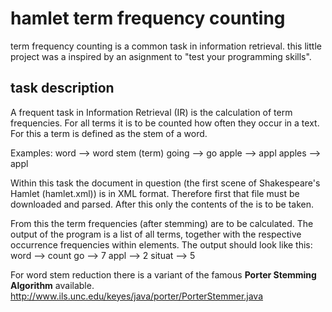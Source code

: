 # hamlet term frequency counting

term frequency counting is a common task in information retrieval. 
this little project was a inspired by an asignment to "test your programming skills".

## task description

A frequent task in Information Retrieval (IR) is the calculation of term frequencies. For all terms it is to be counted how often they occur in a text. For this a term is defined as the stem of a word. 

Examples:
word --> word stem (term)
going --> go
apple --> appl
apples --> appl

Within this task the document in question (the first scene of Shakespeare's Hamlet (hamlet.xml)) is in XML format. Therefore first that file must be downloaded and parsed. After this only the contents of the <LINE> is to be taken.

From this the term frequencies (after stemming) are to be calculated. The output of the program is a list of all terms, together with the respective occurrence frequencies within <LINE> elements. 
The output should look like this:
word --> count
go --> 7
appl --> 2
situat --> 5

For word stem reduction there is a variant of the famous **Porter Stemming Algorithm** available. 
http://www.ils.unc.edu/keyes/java/porter/PorterStemmer.java
